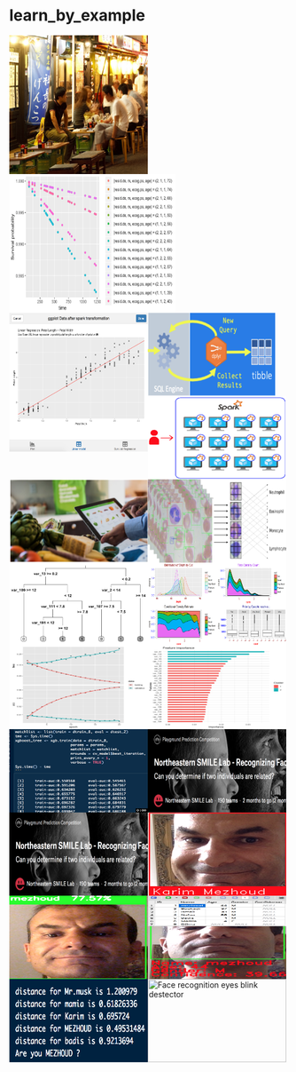 # learn_by_example


<a href="https://kmezhoud.github.io/learn_by_example/RestaurantEDA/RestaurantEDA.html" target = "_blank">
<img src="images/restaurantEDA.png" align="left" height="250" width="250" title="Restaurant reservation EDA">
</a>

<a href="https://kmezhoud.github.io/learn_by_example/survival_plot_sparklyr/survival_plot_sparklyr.html" target = "_blank">
<img src="images/surv_reg_MLlib_sparklyr.png" align="left" height="250" width="300" title="Survival plot with MLlib sparklyr - ovarian cancer">
</a>


<a href="https://kmezhoud.github.io/learn_by_example/shiny_ggplot_spark_transformation/shiny_ggplot_spark_transformation.html" target = "_blank">
<img src="images/shiny_plot_MLlib_sparklyr.png" align="left" height="250" width="250" title="Plot model after spark transformation and modeling">
</a>

<a href="https://kmezhoud.github.io/learn_by_example/dplyr_to_sql/dplyr_to_sql.html" target = "_blank">
<img src="images/dplyr_to_sql.png" align="left" height="150" width="230" title="Convert dplyr code to sql">
</a>

<a href="https://kmezhoud.github.io/learn_by_example/sc_multiple_nodes/sc_multiple_nodes.html" target = "_blank">
<img src="images/sc_multiple_nodes.png" align="left" height="150" width="250" title="Connect multiple spark nodes">
</a>

<a href="https://kmezhoud.github.io/learn_by_example/instacart_market_basket_analysis/instacart_market_basket.html" target = "_blank">
<img src="images/instacart_market.png" align="left" height="150" width="250" title="Instacart Market Basket Analysis - APRIORI algorithme">
</a>


<a href="https://kmezhoud.github.io/learn_by_example/White_blood_Cells/White_blood_cell.html" target = "_blank">
<img src="images/synopsis.png" align="left" height="150" width="250" title="White Blood Cells Classification">
</a>

<a href="https://kmezhoud.github.io/learn_by_example/santander_customer_transaction_prediction/santander_costumer_trans_pred.html" target = "_blank">
<img src="images/Tree_rpart.png" align="left" height="150" width="250" title="Santander Customer Transaction Prediction">
</a>

<a href="https://kmezhoud.github.io/learn_by_example/Dashboard/Dashboard.html" target = "_blank">
<img src="images/streaming_shiny.gif" align="left" height="150" width="250" title="Dashboard Streaming Shiny">
</a>

<a href="https://kmezhoud.github.io/learn_by_example/santander_customer_transaction_prediction/santandar_costumer_trans_pred_keras.html" target = "_blank">
<img src="images/keras.png" align="left" height="150" width="250" title="santander customer transaction prediction with keras (MLP)">
</a>

<a href="https://kmezhoud.github.io/learn_by_example/santander_customer_transaction_prediction/santander_trans_pred_xgboost.html" target = "_blank">
<img src="images/xgboost_tree.png" align="left" height="150" width="250" title="santander customer transaction prediction with xgboost">
</a>

<a href="https://kmezhoud.github.io/learn_by_example/santander_customer_transaction_prediction/Santander_trans_pred_xgboost_cleanup.html" target = "_blank">
<img src="images/xgb.train.gif" align="left" height="150" width="250" title="santander customer transaction prediction with xgboost xgb.train & xgb.cv">
</a>

<a href="https://kmezhoud.github.io/learn_by_example/Smile_kinships/parental_facial_recogn.html" target = "_blank">
<img src="images/Smile_kinships.png" align="left" height="150" width="250" title="Facial & Smile kinships dectection (mxnet)">
</a>

<a href="https://kmezhoud.github.io/learn_by_example/Smile_kinships/Smile_related_keras.html" target = "_blank">
<img src="images/Smile_kinships.png" align="left" height="150" width="250" title="Smile related with keras">
</a>

<a href="https://kmezhoud.github.io/learn_by_example/FC_images_known_faces/images_known_faces.html" target = "_blank">
<img src="images/known_images.png" align="left" height="150" width="250" title="face_recognition library and folders with unique images of people">
</a>

<a href="https://kmezhoud.github.io/learn_by_example/FC_dataset_generator_trained_model/dataset_generator_trained_model.html" target = "_blank">
<img src="images/generate_dataset_train_model.png" align="left" height="150" width="250" title="Generate dataset from webcam - train model using openCV and detect faces">
</a>

<a href="https://kmezhoud.github.io/learn_by_example/FC_name_Id_generator_image_sqlite_train_model/name_Id_dataset_generator_sqlite_train_model.html" target = "_blank">
<img src="images/sqlite_Detector.png" align="left" height="150" width="250" title="Generate and save dataset to sqlite db, train model using openCV,  detect and reconize faces from webcam">
</a>

<a href="https://kmezhoud.github.io/learn_by_example/FC_weights_image_compare_speak/compare_images_speak.html" target = "_blank">
<img src="images/compare_weights_speak.png" align="left" height="150" width="250" title="Face recognition by comapring distance (weigth) between image arrays">
</a>

<a href="https://kmezhoud.github.io/learn_by_example/FC_eye_blink_detection/eye_blink_detector.html" target = "_blank">
<img src="images/blink.gif" align="left" height="150" width="250" title="Face recognition eyes blink destector">
</a>

